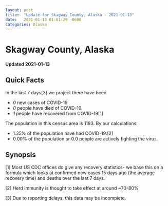 ```yaml
---
layout: post
title:  "Update for Skagway County, Alaska - 2021-01-13"
date:   2021-01-13 01:01:29 -0600
categories: Alaska
---
```


# Skagway County, Alaska
#### Updated 2021-01-13

## Quick Facts

In the last 7 days[3] we project there have been
- *0* new cases of COVID-19
- *0* people have died of COVID-19
- *1* people have recovered from COVID-19[1]

The population in this census area is 1183. By our calculations:
- 1.35% of the population have had COVID-19.[2]
- 0.00% of the population or 0.0 people are actively fighting the virus.

## Synopsis




[1] Most US CDC offices do give any recovery statistics- we base this on a formula which looks at confirmed new cases
15 days ago (the average recovery time) and deaths over the last 7 days.

[2] Herd Immunity is thought to take effect at around ~70-80%

[3] Due to reporting delays, this data may be incomplete.
 
    